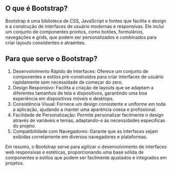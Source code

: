 ## O que é Bootstrap?
Bootstrap é uma biblioteca de CSS, JavaScript e fontes que facilita o design e a construção de interfaces de usuário modernas e responsivas. 
Ele inclui um conjunto de componentes prontos, como botões, formulários, navegações e grids, que podem ser personalizados e combinados para criar layouts consistentes e atraentes.

## Para que serve o Bootstrap?
1. Desenvolvimento Rápido de Interfaces: Oferece um conjunto de componentes e estilos pré-construídos para criar interfaces de usuário rapidamente sem necessidade de começar do zero.
2. Design Responsivo: Facilita a criação de layouts que se adaptam a diferentes tamanhos de tela e dispositivos, garantindo uma boa experiência em dispositivos móveis e desktops.
3. Consistência Visual: Fornece um design consistente e uniforme em toda a aplicação, ajudando a manter uma aparência coesa e profissional.
4. Facilidade de Personalização: Permite personalizar facilmente o design através de variáveis e temas, adaptando-o às necessidades específicas do projeto.
5. Compatibilidade com Navegadores: Garante que as interfaces sejam exibidas corretamente em diversos navegadores e plataformas.

Em resumo, o Bootstrap serve para agilizar o desenvolvimento de interfaces web responsivas e estéticas, 
proporcionando uma base sólida de componentes e estilos que podem ser facilmente ajustados e integrados em projetos.
